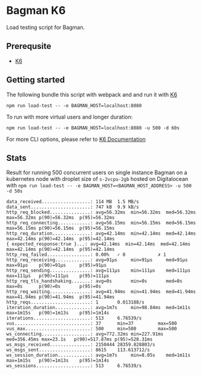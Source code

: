 # Bagman K6 

Load testing script for Bagman.

## Prerequsite

- [K6](https://k6.io/)

## Getting started

The following bundle this script with webpack and and run it with [K6](https://k6.io/)

 `npm run load-test -- -e BAGMAN_HOST=localhost:8080` 

 To run with more virtual users and longer duration: 

 `npm run load-test -- -e BAGMAN_HOST=localhost:8080 -u 500 -d 60s`

 For more CLI options, please refer to [K6 Documentation](https://k6.io/docs)

 ## Stats 

 Result for running 500 concurrent users on single instance Bagman on a kubernetes node with droplet size of `s-2vcpu-2gb` hosted on Digitalocean with `npm run load-test -- -e BAGMAN_HOST=<BAGMAN_HOST_ADDRESS> -u 500 -d 50s`

 ```
data_received..................: 114 MB  1.5 MB/s
data_sent......................: 747 kB  9.9 kB/s
http_req_blocked...............: avg=56.32ms  min=56.32ms  med=56.32ms  max=56.32ms p(90)=56.32ms  p(95)=56.32ms 
http_req_connecting............: avg=56.15ms  min=56.15ms  med=56.15ms  max=56.15ms p(90)=56.15ms  p(95)=56.15ms 
http_req_duration..............: avg=42.14ms  min=42.14ms  med=42.14ms  max=42.14ms p(90)=42.14ms  p(95)=42.14ms 
{ expected_response:true }...: avg=42.14ms  min=42.14ms  med=42.14ms  max=42.14ms p(90)=42.14ms  p(95)=42.14ms 
http_req_failed................: 0.00%   ✓ 0            ✗ 1    
http_req_receiving.............: avg=91µs     min=91µs     med=91µs     max=91µs    p(90)=91µs     p(95)=91µs    
http_req_sending...............: avg=111µs    min=111µs    med=111µs    max=111µs   p(90)=111µs    p(95)=111µs   
http_req_tls_handshaking.......: avg=0s       min=0s       med=0s       max=0s      p(90)=0s       p(95)=0s      
http_req_waiting...............: avg=41.94ms  min=41.94ms  med=41.94ms  max=41.94ms p(90)=41.94ms  p(95)=41.94ms 
http_reqs......................: 1       0.013188/s
iteration_duration.............: avg=1m7s     min=98.84ms  med=1m11s    max=1m15s   p(90)=1m13s    p(95)=1m14s   
iterations.....................: 513     6.76539/s
vus............................: 37      min=37         max=500
vus_max........................: 500     min=500        max=500
ws_connecting..................: avg=772.32ms min=227.91ms med=356.45ms max=23.1s   p(90)=517.87ms p(95)=528.31ms
ws_msgs_received...............: 2150444 28359.828803/s
ws_msgs_sent...................: 8615    113.613712/s
ws_session_duration............: avg=1m7s     min=8.05s    med=1m11s    max=1m15s   p(90)=1m13s    p(95)=1m14s   
ws_sessions....................: 513     6.76539/s
 ```